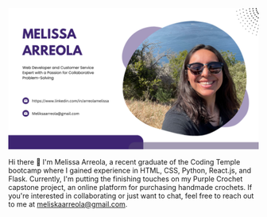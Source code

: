 <img src="https://github.com/MomoTMmma/MomoTMmma/blob/main/Melissa%20Arreola%20Banner.png" alt="banner that says Melissa Arreola Full-Stack Developer">

Hi there 👋
I'm Melissa Arreola, a recent graduate of the Coding Temple bootcamp where I gained experience in HTML, CSS, Python, React.js, and Flask. Currently, I'm putting the finishing touches on my Purple Crochet capstone project, an online platform for purchasing handmade crochets. If you're interested in collaborating or just want to chat, feel free to reach out to me at meliskaarreola@gmail.com.
